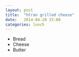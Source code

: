 ```yaml
---
layout: post
title:  "htran grilled cheese"
date:   2014-04-28 15:00
categories: lunch
---
```


- Bread
- Cheese
- Butter